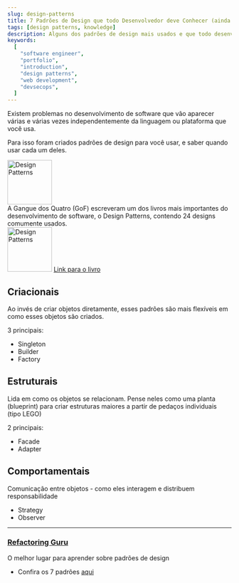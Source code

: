 ```yaml
---
slug: design-patterns
title: 7 Padrões de Design que todo Desenvolvedor deve Conhecer (ainda escrevendo)
tags: [design patterns, knowledge]
description: Alguns dos padrões de design mais usados e que todo desenvolvedor deve conhecer
keywords:
  [
    "software engineer",
    "portfolio",
    "introduction",
    "design patterns",
    "web development",
    "devsecops",
  ]
---
```


Existem problemas no desenvolvimento de software que vão aparecer várias e várias vezes independentemente da linguagem ou plataforma que você usa. 
<!-- truncate -->

Para isso foram criados padrões de design para você usar, e saber quando usar cada um deles.

<div style={{display: 'flex', alignItems: 'center', gap: '1rem', marginBottom: '1rem'}}>
  <img src="/img/blog/gof.gif" width="100" style={{borderRadius: '50%'}} alt="Design Patterns" />
  <div>A Gangue dos Quatro (GoF) escreveram um dos livros mais importantes do desenvolvimento de software, o Design Patterns, contendo 24 designs comumente usados.</div>
</div>

<div style={{display: 'flex', alignItems: 'center', gap: '1rem', marginBottom: '1rem'}}>
  <img src="/img/blog/gof-book.png" width="100" style={{borderRadius: '1rem'}} alt="Design Patterns" />
  <a href="https://www.javier8a.com/itc/bd1/articulo.pdf" target="_blank">Link para o livro</a>
</div>

## Criacionais

Ao invés de criar objetos diretamente, esses padrões são mais flexíveis em como esses objetos são criados.

3 principais:

- Singleton
- Builder
- Factory

## Estruturais

Lida em como os objetos se relacionam. Pense neles como uma planta (blueprint) para criar estruturas maiores a partir de pedaços individuais (tipo LEGO)

2 principais:

- Facade
- Adapter

## Comportamentais

Comunicação entre objetos - como eles interagem e distribuem responsabilidade

- Strategy
- Observer

---

### [Refactoring Guru](https://refactoring.guru/)

O melhor lugar para aprender sobre padrões de design

- Confira os 7 padrões [aqui](https://refactoring.guru/design-patterns/catalog)